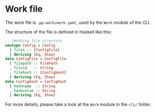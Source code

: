 # Work file
The work file is `.pp-work/work.yaml`, used by the `Work` module of the CLI.

The structure of the file is defined in Haskell like this:

  ```haskell
  -- |Working file structure
  newtype Config = Config
    { files :: [ConfigFile]
    } deriving (Eq, Show)
  data ConfigFile = ConfigFile
    { filepath :: FilePath
    , fileid   :: String
    , filehash :: [ConfigHash]
    } deriving (Eq, Show)
  data ConfigHash = ConfigHash
    { hashname  :: String
    , hashvalue :: String
    } deriving (Eq, Show)
  ```

For more details, please take a look at the `Work` module in the `cli/` folder.
